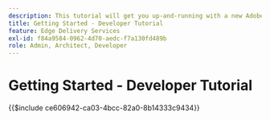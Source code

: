 ```yaml
---
description: This tutorial will get you up-and-running with a new Adobe Experience Manager (AEM) project. In ten to twenty minutes, you will have created your own site and be able to create, preview, and publish your own content, styling, and add new blocks.
title: Getting Started - Developer Tutorial
feature: Edge Delivery Services
exl-id: f84a9584-0962-4d70-aedc-f7a130fd489b
role: Admin, Architect, Developer
---
```

# Getting Started - Developer Tutorial

{{$include ce606942-ca03-4bcc-82a0-8b14333c9434}}

